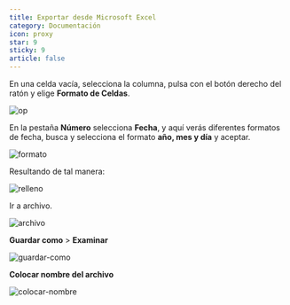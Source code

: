 ```yaml
---
title: Exportar desde Microsoft Excel
category: Documentación
icon: proxy
star: 9
sticky: 9
article: false
---
```


En una celda vacía, selecciona la columna, pulsa con el botón derecho del ratón y elige **Formato de Celdas**.

![op](https://github.com/JesusAlbujas/jupyter-compose-sudo/assets/134967453/d9bb0926-da7c-47f6-a94c-89b5d796c1fb)

En la pestaña **Número** selecciona **Fecha**, y aquí verás diferentes formatos de fecha, busca y selecciona el formato **año, mes y día** y aceptar.

![formato](https://github.com/JesusAlbujas/jupyter-compose-sudo/assets/134967453/a1defad1-d8ff-4983-8195-be626aa13719)

Resultando de tal manera:

![relleno](https://github.com/JesusAlbujas/jupyter-compose-sudo/assets/134967453/d5680ab9-2f39-4c77-aeb7-c3b2a98bf4cb)

Ir a archivo.

![archivo](https://github.com/JesusAlbujas/jupyter-compose-sudo/assets/134967453/cb2e13ab-5d13-48c4-a603-de9693243965)

**Guardar como** > **Examinar**

![guardar-como](https://github.com/JesusAlbujas/jupyter-compose-sudo/assets/134967453/16a7281b-f97f-4b84-9091-31d9ab35d642)

**Colocar nombre del archivo**

![colocar-nombre](https://github.com/JesusAlbujas/jupyter-compose-sudo/assets/134967453/9dbd9550-4783-4c1a-8e83-84f4e7ef8310)
